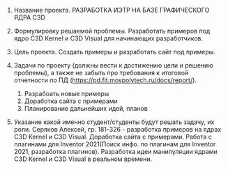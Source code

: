 1.  Название проекта. 
РАЗРАБОТКА ИЭТР НА БАЗЕ ГРАФИЧЕСКОГО ЯДРА C3D

2.  Формулировку решаемой проблемы. 
Разработать примеров под ядро C3D Kernel и C3D Visual для начинающих разработчиков.

3.  Цель проекта. 
Создать примеры и разработать сайт под примеры.

4.  Задачи по проекту (должны вести к достижению цели и решению проблемы), а также не забыть про требования к итоговой отчетности по ПД (https://pd.fit.mospolytech.ru/docs/report/).
    1) Разрабоать новые примеры
    2) Доработка сайта с примерами
    3) Планирование дальнейших идей, планов

5.  Указание какой именно студент/студенты будут решать задачу, их роли.
  Серяков Алексей, гр. 181-326 - разработка примеров на ядрах C3D Kernel и C3D Visual. Доработка сайта с примерами. Работа с плагинами для Inventor 2021(Поиск инфо. по плагинам для Inventor 2021, разработка плагинов). Разработка идеи манипуляции ядрами C3D Kernel и C3D Visual в реальном времени.
  
